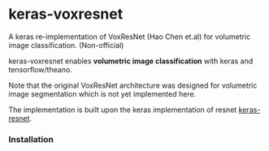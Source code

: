 # keras-voxresnet
A keras re-implementation of VoxResNet (Hao Chen et.al) for volumetric image classification. (Non-official)

keras-voxresnet enables __volumetric image classification__ with keras and tensorflow/theano.

Note that the original VoxResNet architecture was designed for volumetric image segmentation which is not yet implemented here.

The implementation is built upon the keras implementation of resnet  [keras-resnet](https://github.com/raghakot/keras-resnet).


### Installation
